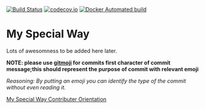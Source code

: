 [![Build Status](https://travis-ci.org/dimkinv/my-special-way.svg?branch=master)](https://travis-ci.org/dimkinv/my-special-way) 
[![codecov.io](https://codecov.io/github/dimkinv/my-special-way/coverage.svg?branch=master)](https://codecov.io/github/dimkinv/my-special-way/?branch=master)
[![Docker Automated build](https://img.shields.io/docker/automated/jrottenberg/ffmpeg.svg)](https://hub.docker.com/u/myspecialway/)
# My Special Way

Lots of awesomness to be added here later.

**NOTE: please use [gitmoji](https://gitmoji.carloscuesta.me/) for commits first character of commit message;this should represent the purpose of commit with relevant emoji**

*Reasoning: By putting an emoji you can identify the type of the commit without even reading it.*


[My Special Way Contributer Orientation](docs/contribution.md)

